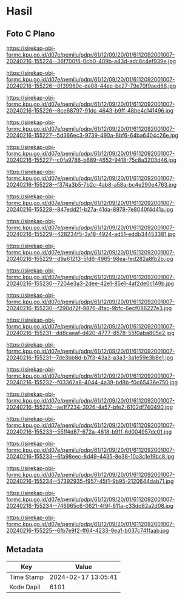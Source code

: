 # Hasil

## Foto C Plano

https://sirekap-obj-formc.kpu.go.id/d07e/pemilu/pdpr/61/12/09/20/01/6112092001007-20240216-155224--36f700f8-0cb0-409b-a43d-adc8c4ef939e.jpg

https://sirekap-obj-formc.kpu.go.id/d07e/pemilu/pdpr/61/12/09/20/01/6112092001007-20240216-155226--0f39960c-de08-44ec-bc27-79e70f9aed66.jpg

https://sirekap-obj-formc.kpu.go.id/d07e/pemilu/pdpr/61/12/09/20/01/6112092001007-20240216-155226--8ce68797-91dc-4643-b9ff-48be4c141496.jpg

https://sirekap-obj-formc.kpu.go.id/d07e/pemilu/pdpr/61/12/09/20/01/6112092001007-20240216-155227--5d366ec3-9739-490a-8bf6-64ba6404c26e.jpg

https://sirekap-obj-formc.kpu.go.id/d07e/pemilu/pdpr/61/12/09/20/01/6112092001007-20240216-155227--c0fa9786-b689-4652-9418-75c8a3203d46.jpg

https://sirekap-obj-formc.kpu.go.id/d07e/pemilu/pdpr/61/12/09/20/01/6112092001007-20240216-155228--f374a3b5-7b2c-4ab8-a58a-bc4e290e4763.jpg

https://sirekap-obj-formc.kpu.go.id/d07e/pemilu/pdpr/61/12/09/20/01/6112092001007-20240216-155228--847edd21-b27a-41da-8978-7e8040f4d41a.jpg

https://sirekap-obj-formc.kpu.go.id/d07e/pemilu/pdpr/61/12/09/20/01/6112092001007-20240216-155229--428234f5-3a18-4924-ad51-eddb34453381.jpg

https://sirekap-obj-formc.kpu.go.id/d07e/pemilu/pdpr/61/12/09/20/01/6112092001007-20240216-155229--d9a61213-5fd6-4965-98ea-fed282a8fb2b.jpg

https://sirekap-obj-formc.kpu.go.id/d07e/pemilu/pdpr/61/12/09/20/01/6112092001007-20240216-155230--7204e3a3-2dee-42e1-85e1-4af2de0c149b.jpg

https://sirekap-obj-formc.kpu.go.id/d07e/pemilu/pdpr/61/12/09/20/01/6112092001007-20240216-155230--f290d72f-9876-4fac-9bfc-6ecf086227e3.jpg

https://sirekap-obj-formc.kpu.go.id/d07e/pemilu/pdpr/61/12/09/20/01/6112092001007-20240216-155231--dd8caeaf-d420-4777-8578-55f0aba805e2.jpg

https://sirekap-obj-formc.kpu.go.id/d07e/pemilu/pdpr/61/12/09/20/01/6112092001007-20240216-155231--7de3bb8d-b7f3-43a3-a3a3-3a1e59e3b8e1.jpg

https://sirekap-obj-formc.kpu.go.id/d07e/pemilu/pdpr/61/12/09/20/01/6112092001007-20240216-155232--f03362a8-4044-4a39-bd8b-f0c65436e750.jpg

https://sirekap-obj-formc.kpu.go.id/d07e/pemilu/pdpr/61/12/09/20/01/6112092001007-20240216-155232--ae1f7234-3926-4a57-bfe2-6102df740490.jpg

https://sirekap-obj-formc.kpu.go.id/d07e/pemilu/pdpr/61/12/09/20/01/6112092001007-20240216-155233--55ff4d87-672a-4618-b91f-6d004957dc01.jpg

https://sirekap-obj-formc.kpu.go.id/d07e/pemilu/pdpr/61/12/09/20/01/6112092001007-20240216-155233--6fa98eec-8d49-4435-8e38-10a3c1e19bc8.jpg

https://sirekap-obj-formc.kpu.go.id/d07e/pemilu/pdpr/61/12/09/20/01/6112092001007-20240216-155234--57392935-f957-45f1-9b95-2120644dab71.jpg

https://sirekap-obj-formc.kpu.go.id/d07e/pemilu/pdpr/61/12/09/20/01/6112092001007-20240216-155234--746965c6-0621-4f9f-811a-c33dd82a2d08.jpg

https://sirekap-obj-formc.kpu.go.id/d07e/pemilu/pdpr/61/12/09/20/01/6112092001007-20240216-155225--6fb7e9f2-ff64-4233-9ea1-b037c741faab.jpg


## Metadata

| Key        | Value               |
| ---------- | ------------------- |
| Time Stamp | 2024-02-17 13:05:41 |
| Kode Dapil | 6101                |



